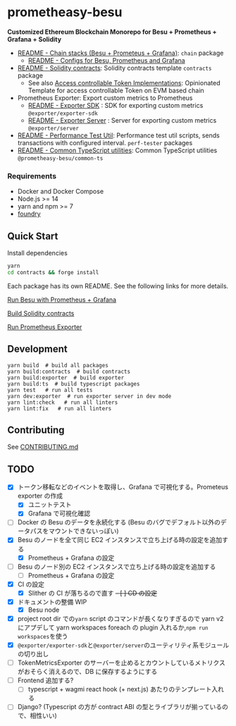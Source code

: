 # prometheasy-besu

**Customized Ethereum Blockchain Monorepo for Besu + Prometheus + Grafana + Solidity**

- [README - Chain stacks (Besu + Prometeus + Grafana)](./chain/README.md): `chain` package
  - [README - Configs for Besu, Prometheus and Grafana](./chain/config/README.md)
- [README - Solidity contracts](./contracts/README.md): Solidity contracts template `contracts` package
  - See also [Access controllable Token Implementations](https://github.com/shinonome-inc/st-sol/): Opinionated Template for access controllable Token on EVM based chain
- Prometheus Exporter: Export custom metrics to Prometheus
  - [README - Exporter SDK](./exporter/exporter-sdk/README.md) : SDK for exporting custom metrics `@exporter/exporter-sdk`
  - [README - Exporter Server](./exporter/server/README.md) : Server for exporting custom metrics `@exporter/server`
- [README - Performance Test Util](./perf-tester/README.md): Performance test util scripts, sends transactions with configured interval. `perf-tester` packages
- [README - Common TypeScript utilities](./common-ts/README.md): Common TypeScript utilities `@prometheasy-besu/common-ts`

### Requirements

- Docker and Docker Compose
- Node.js >= 14
- yarn and npm >= 7
- [foundry](https://book.getfoundry.sh/)

## Quick Start

Install dependencies

```bash
yarn
cd contracts && forge install
```

Each package has its own README. See the following links for more details.

[Run Besu with Prometheus + Grafana](./chain/README.md)

[Build Solidity contracts](./contracts/README.md)

[Run Prometheus Exporter](./exporter/server/README.md)

## Development

```
yarn build  # build all packages
yarn build:contracts  # build contracts
yarn build:exporter  # build exporter
yarn build:ts  # build typescript packages
yarn test   # run all tests
yarn dev:exporter  # run exporter server in dev mode
yarn lint:check   # run all linters
yarn lint:fix   # run all linters
```

## Contributing

See [CONTRIBUTING.md](./CONTRIBUTING.md)

## TODO

- [x] トークン移転などのイベントを取得し、Grafana で可視化する。Prometeus exporter の作成
  - [x] ユニットテスト
  - [x] Grafana で可視化確認
- [ ] Docker の Besu のデータを永続化する (Besu のバグでデフォルト以外のデータパスをマウントできないっぽい)
- [x] Besu のノードを全て同じ EC2 インスタンスで立ち上げる時の設定を追加する
  - [x] Prometheus + Grafana の設定
- [ ] Besu のノード別の EC2 インスタンスで立ち上げる時の設定を追加する
  - [ ] Prometheus + Grafana の設定
- [x] CI の設定
  - [x] Slither の CI が落ちるので直す
        ~~- [ ] CD の設定~~
- [x] ドキュメントの整備 WIP
  - [x] Besu node
- [x] project root dir での`yarn` script のコマンドが長くなりすぎるので yarn v2 にアプデして yarn workspaces foreach の plugin 入れるか,`npm run workspaces`を使う
- [x] `@exporter/exporter-sdk`と`@exporter/server`のユーティリティ系モジュールの切り出し
- [ ] TokenMetricsExporter のサーバーを止めるとカウントしているメトリクスがおそらく消えるので、DB に保存するようにする
- [ ] Frontend 追加する?
  - [ ] typescript + wagmi react hook (+ next.js) あたりのテンプレート入れる
- [ ] Django? (Typescript の方が contract ABI の型とライブラリが揃っているので、相性いい)
